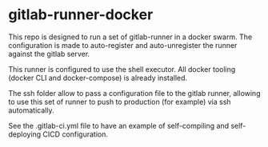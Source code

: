 # gitlab-runner-docker
This repo is designed to run a set of gitlab-runner in a docker swarm. The configuration is made to auto-register and auto-unregister the runner against the gitlab server.

This runner is configured to use the shell executor. All docker tooling (docker CLI and docker-compose) is already installed.

The ssh folder allow to pass a configuration file to the gitlab runner, allowing to use this set of runner to push to production (for example) via ssh automatically.

See the .gitlab-ci.yml file to have an example of self-compiling and self-deploying CICD configuration.
